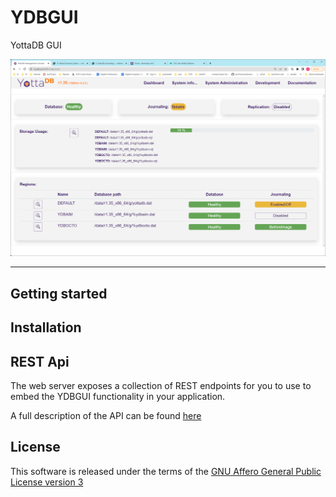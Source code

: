 <!--
/****************************************************************
 *                                                              *
 * Copyright (c) 2022 YottaDB LLC and/or its subsidiaries.      *
 * All rights reserved.                                         *
 *                                                              *
 * This source code contains the intellectual property          *
 * of its copyright holder(s), and is made available            *
 * under a license.  If you do not know the terms of            *
 * the license, please stop and do not read further.            *
 *                                                              *
 ****************************************************************/
-->

# YDBGUI

YottaDB GUI

![main_screen](docs/main-screen.png)

<hr>

## Getting started

## Installation

## REST Api

The web server exposes a collection of REST endpoints for you to use to embed the YDBGUI functionality in your application.

A full description of the API can be found [here](docs/rest.md) 


## License

This software is released under the terms of the  [GNU Affero General Public License version 3](https://www.gnu.org/licenses/agpl-3.0.txt)

